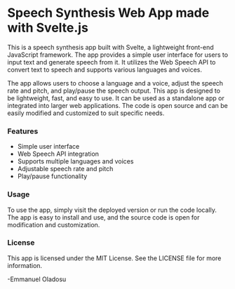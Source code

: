 # Speech Synthesis Web App made with Svelte.js

This is a speech synthesis app built with Svelte, a lightweight front-end JavaScript framework. The app provides a simple user interface for users to input text and generate speech from it. It utilizes the Web Speech API to convert text to speech and supports various languages and voices.

The app allows users to choose a language and a voice, adjust the speech rate and pitch, and play/pause the speech output. This app is designed to be lightweight, fast, and easy to use. It can be used as a standalone app or integrated into larger web applications. The code is open source and can be easily modified and customized to suit specific needs.

### Features
* Simple user interface
* Web Speech API integration
* Supports multiple languages and voices
* Adjustable speech rate and pitch
* Play/pause functionality


### Usage
To use the app, simply visit the deployed version or run the code locally. The app is easy to install and use, and the source code is open for modification and customization.


### License
This app is licensed under the MIT License. See the LICENSE file for more information.


-Emmanuel Oladosu

